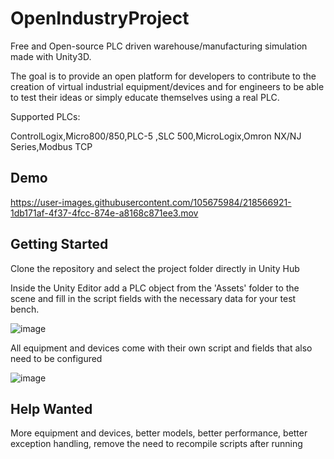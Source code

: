 # OpenIndustryProject

Free and Open-source PLC driven warehouse/manufacturing simulation made with Unity3D. 

The goal is to provide an open platform for developers to contribute to the creation of virtual industrial equipment/devices and for engineers to be able to test their ideas or simply educate themselves using a real PLC.

Supported PLCs:

ControlLogix,Micro800/850,PLC-5 ,SLC 500,MicroLogix,Omron NX/NJ Series,Modbus TCP

## Demo

https://user-images.githubusercontent.com/105675984/218566921-1db171af-4f37-4fcc-874e-a8168c871ee3.mov

## Getting Started

Clone the repository and select the project folder directly in Unity Hub

Inside the Unity Editor add a PLC object from the 'Assets' folder to the scene and fill in the script fields with the necessary data for your test bench. 

![image](https://user-images.githubusercontent.com/105675984/218582555-4a450d03-8b2e-499c-b1ca-a4e286d686b8.png)

All equipment and devices come with their own script and fields that also need to be configured

![image](https://user-images.githubusercontent.com/105675984/218584052-5b67fdb5-4e44-461f-a5f4-87fe4ebe888d.png)

## Help Wanted

More equipment and devices,
better models,
better performance,
better exception handling,
remove the need to recompile scripts after running


